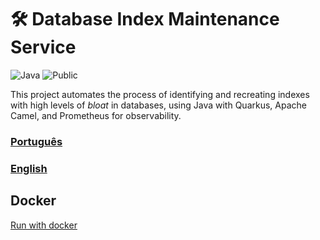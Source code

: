 # 🛠️ Database Index Maintenance Service

![Java](https://img.shields.io/badge/Language-Java-yellow)
![Public](https://img.shields.io/badge/Visibility-Public-brightgreen)

This project automates the process of identifying and recreating indexes with high levels of *bloat*
in databases, using Java with Quarkus, Apache Camel, and Prometheus for observability.

### [Português](https://github.com/hbbucker/database-maintenance/blob/master/README-pt_br.md)
### [English](https://github.com/hbbucker/database-maintenance/blob/master/README-en.md)

## Docker
[Run with docker](https://github.com/hbbucker/database-maintenance/blob/master/src/main/docker/README.md)
